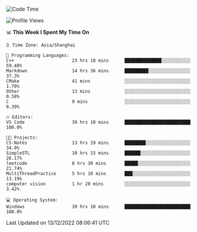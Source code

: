 <!--START_SECTION:waka-->
![Code Time](http://img.shields.io/badge/Code%20Time-459%20hrs%2022%20mins-blue)

![Profile Views](http://img.shields.io/badge/Profile%20Views-3-blue)

📊 **This Week I Spent My Time On** 

```text
⌚︎ Time Zone: Asia/Shanghai

💬 Programming Languages: 
C++                      23 hrs 18 mins      ██████████████░░░░░░░░░░░   59.48% 
Markdown                 14 hrs 36 mins      █████████░░░░░░░░░░░░░░░░   37.3% 
CMake                    41 mins             ░░░░░░░░░░░░░░░░░░░░░░░░░   1.78% 
Other                    13 mins             ░░░░░░░░░░░░░░░░░░░░░░░░░   0.58% 
C                        9 mins              ░░░░░░░░░░░░░░░░░░░░░░░░░   0.39%

🔥 Editors: 
VS Code                  39 hrs 10 mins      █████████████████████████   100.0%

🐱‍💻 Projects: 
CS-Notes                 13 hrs 19 mins      ████████░░░░░░░░░░░░░░░░░   34.0% 
SimpleSTL                10 hrs 15 mins      ██████░░░░░░░░░░░░░░░░░░░   26.17% 
leetcode                 8 hrs 30 mins       █████░░░░░░░░░░░░░░░░░░░░   21.74% 
MultiThreadPractice      5 hrs 10 mins       ███░░░░░░░░░░░░░░░░░░░░░░   13.19% 
computer vision          1 hr 20 mins        ░░░░░░░░░░░░░░░░░░░░░░░░░   3.42%

💻 Operating System: 
Windows                  39 hrs 10 mins      █████████████████████████   100.0%

```


 Last Updated on 13/12/2022 08:06:41 UTC
<!--END_SECTION:waka-->